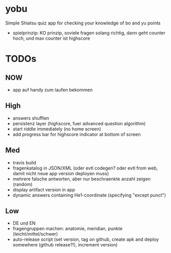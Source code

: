 # yobu
Simple Shiatsu quiz app for checking your knowledge of bo and yu points

* spielprinzip: KO prinzip, soviele fragen solang richtig, dann geht counter hoch, und max counter ist highscore


# TODOs

## NOW
* app auf handy zum laufen bekommen

## High
* answers shufflen
* persistenz layer (highscore, fuer advanced question algorithm)
* start riddle immediately (no home screen)
* add progress bar for highscore indicator at bottom of screen

## Med
* travis build
* fragenkatalog in JSON/XML (oder evtl codegen? oder evtl from web, damit nicht neue app version deployen muss)
* mehrere falsche antworten, aber nur beschraenkte anzahl zeigen (random)
* display artifact version in app
* dynamic answers containing He1-coordinate (specifying "except punct")

## Low
* DE und EN
* fragengruppen machen: anatomie, meridian, punkte (leicht/mittel/schwer)
* auto-release script (set version, tag on github, create apk and deploy somewhere (github release?!), increment version)
